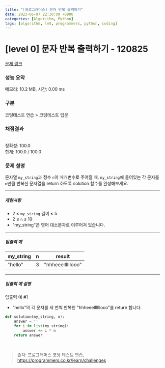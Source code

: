 ```yaml
---
title: "[프로그래머스] 문자 반복 출력하기"
date: 2023-06-07 22:30:00 +0900
categories: [Algorithm, Python]
tags: [algorithm, lv0, programmers, python, coding]
---
```


# [level 0] 문자 반복 출력하기 - 120825

[문제 링크](https://school.programmers.co.kr/learn/courses/30/lessons/120825)

### 성능 요약

메모리: 10.2 MB, 시간: 0.00 ms

### 구분

코딩테스트 연습 > 코딩테스트 입문

### 채점결과

<br/>정확성: 100.0<br/>합계: 100.0 / 100.0

### 문제 설명

<p>문자열 <code>my_string</code>과 정수 <code>n</code>이 매개변수로 주어질 때, <code>my_string</code>에 들어있는 각 문자를 <code>n</code>만큼 반복한 문자열을 return 하도록 solution 함수를 완성해보세요.</p>

<hr>

<h5>제한사항</h5>

<ul>
<li>2 ≤ <code>my_string</code> 길이 ≤ 5</li>
<li>2 ≤ <code>n</code> ≤ 10</li>
<li>"my_string"은 영어 대소문자로 이루어져 있습니다.</li>
</ul>

<hr>

<h5>입출력 예</h5>

| my_string | n | result            |
|-----------|---|-------------------|
| "hello"   | 3 | "hhheeellllllooo" |

<hr>

<h5>입출력 예 설명</h5>

<p>입출력 예 #1</p>

<ul>
<li>"hello"의 각 문자를 세 번씩 반복한 "hhheeellllllooo"를 return 합니다.</li>
</ul>

```python
def solution(my_string, n):
    answer = ''
    for i in list(my_string):
        answer += i * n
    return answer
```

<br>

> 출처: 프로그래머스 코딩 테스트 연습, https://programmers.co.kr/learn/challenges

